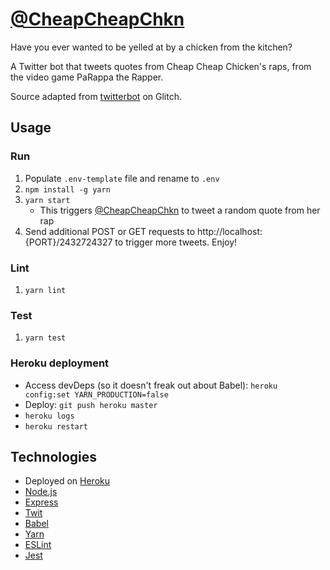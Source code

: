 # [@CheapCheapChkn](https://twitter.com/CheapCheapChkn)

Have you ever wanted to be yelled at by a chicken from the kitchen?

A Twitter bot that tweets quotes from Cheap Cheap Chicken's raps, from the video game PaRappa the Rapper.

Source adapted from [twitterbot](https://twitterbot.glitch.me/) on Glitch.

## Usage

### Run

1. Populate `.env-template` file and rename to `.env`
1. `npm install -g yarn`
1. `yarn start`
    - This triggers [@CheapCheapChkn](https://twitter.com/CheapCheapChkn) to tweet a random quote from her rap
1. Send additional POST or GET requests to http://localhost:{PORT}/2432724327 to trigger more tweets. Enjoy!

### Lint

1. `yarn lint`

### Test

1. `yarn test`

### Heroku deployment

- Access devDeps (so it doesn't freak out about Babel): `heroku config:set YARN_PRODUCTION=false`
- Deploy: `git push heroku master`
- `heroku logs`
- `heroku restart`

## Technologies

- Deployed on [Heroku](https://www.heroku.com/)
- [Node.js](https://nodejs.org/en/)
- [Express](https://expressjs.com/)
- [Twit](https://github.com/ttezel/twit)
- [Babel](https://babeljs.io/)
- [Yarn](https://yarnpkg.com/en/)
- [ESLint](https://eslint.org/)
- [Jest](https://jestjs.io/)
